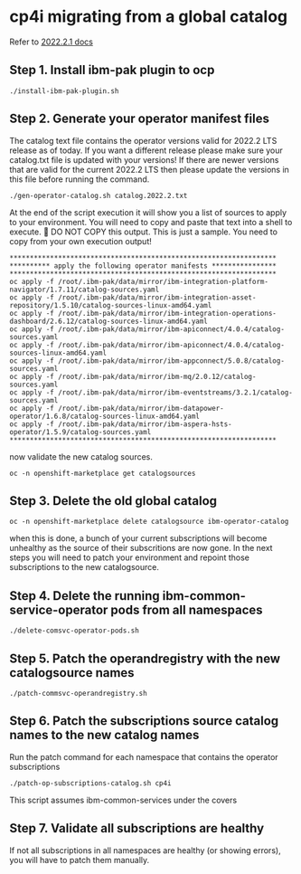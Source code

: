 # cp4i migrating from a global catalog

Refer to [2022.2.1 docs](https://www.ibm.com/docs/en/cloud-paks/cp-integration/2022.2?topic=upgrading-moving-specific-catalog-sources-each-operator)

## Step 1. Install ibm-pak plugin to ocp
```
./install-ibm-pak-plugin.sh
```

## Step 2. Generate your operator manifest files
The catalog text file contains the operator versions valid for 2022.2 LTS release as of today.
If you want a different release please make sure your catalog.txt file is updated with your versions!
If there are newer versions that are valid for the current 2022.2 LTS then please update the versions in this file before running the command.
```
./gen-operator-catalog.sh catalog.2022.2.txt
```
At the end of the script execution it will show you a list of sources to apply to your environment.
You will need to copy and paste that text into a shell to execute. 🛑 DO NOT COPY this output. This is just a sample. You need to copy from your own execution output!

```
******************************************************************
********** apply the following operator manifests ****************
******************************************************************
oc apply -f /root/.ibm-pak/data/mirror/ibm-integration-platform-navigator/1.7.11/catalog-sources.yaml
oc apply -f /root/.ibm-pak/data/mirror/ibm-integration-asset-repository/1.5.10/catalog-sources-linux-amd64.yaml
oc apply -f /root/.ibm-pak/data/mirror/ibm-integration-operations-dashboard/2.6.12/catalog-sources-linux-amd64.yaml
oc apply -f /root/.ibm-pak/data/mirror/ibm-apiconnect/4.0.4/catalog-sources.yaml
oc apply -f /root/.ibm-pak/data/mirror/ibm-apiconnect/4.0.4/catalog-sources-linux-amd64.yaml
oc apply -f /root/.ibm-pak/data/mirror/ibm-appconnect/5.0.8/catalog-sources.yaml
oc apply -f /root/.ibm-pak/data/mirror/ibm-mq/2.0.12/catalog-sources.yaml
oc apply -f /root/.ibm-pak/data/mirror/ibm-eventstreams/3.2.1/catalog-sources.yaml
oc apply -f /root/.ibm-pak/data/mirror/ibm-datapower-operator/1.6.8/catalog-sources-linux-amd64.yaml
oc apply -f /root/.ibm-pak/data/mirror/ibm-aspera-hsts-operator/1.5.9/catalog-sources.yaml
******************************************************************
```
now validate the new catalog sources.
```
oc -n openshift-marketplace get catalogsources
```

## Step 3. Delete the old global catalog
```
oc -n openshift-marketplace delete catalogsource ibm-operator-catalog
```
when this is done, a bunch of your current subscriptions will become unhealthy as the source of their subscritions are now gone. 
In the next steps you will need to patch your environment and repoint those subscriptions to the new catalogsource.

## Step 4. Delete the running ibm-common-service-operator pods from all namespaces
```
./delete-comsvc-operator-pods.sh
```

## Step 5. Patch the operandregistry with the new catalogsource names
```
./patch-commsvc-operandregistry.sh
```

## Step 6. Patch the subscriptions source catalog names to the new catalog names
Run the patch command for each namespace that contains the operator subscriptions
```
./patch-op-subscriptions-catalog.sh cp4i
```
This script assumes ibm-common-services under the covers

## Step 7. Validate all subscriptions are healthy
If not all subscriptions in all namespaces are healthy (or showing errors), you will have to patch them manually.
